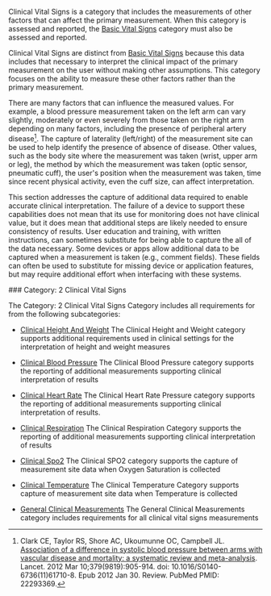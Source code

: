 Clinical Vital Signs is a category that includes the measurements of other factors that
can affect the primary measurement.  When this category is assessed and reported,
the [Basic Vital Signs](basic_vital_signs.html) category must also be assessed
and reported.

Clinical Vital Signs are distinct from [Basic Vital Signs](basic_vital_signs.html)
because this data includes that necessary to interpret the clinical impact of the primary
measurement on the user without making other assumptions. This category focuses on
the ability to measure these other factors rather than the primary measurement.

There are many factors that can influence the measured values. For example, a blood pressure
measurement taken on the left arm can vary slightly, moderately or even severely from
those taken on the right arm depending on many factors, including the presence of peripheral
artery disease[^1]. The capture of laterality (left/right) of the measurement site can be used to
help identify the presence of absence of disease.  Other values, such as the body site
where the measurement was taken (wrist, upper arm or leg), the method by which the
measurement was taken (optic sensor, pneumatic cuff), the user's position when the
measurement was taken, time since recent physical activity, even the cuff
size, can affect interpretation.

This section addresses the capture of additional data required to enable accurate clinical
interpretation.  The failure of a device to support these capabilities does not mean
that its use for monitoring does not have clinical value, but it does mean that additional
steps are likely needed to ensure consistency of results. User education and training,
with written instructions, can sometimes substitute for being able to capture the all
of the data necessary.  Some devices or apps allow additional data to be captured when
a measurement is taken (e.g., comment fields).  These fields can often be used to substitute
for missing device or application features, but may require additional effort when interfacing
with these systems.

[^1]: Clark CE, Taylor RS, Shore AC, Ukoumunne OC, Campbell JL. [Association of a
difference in systolic blood pressure between arms with vascular disease and
mortality: a systematic review and meta-analysis](https://www.ncbi.nlm.nih.gov/pubmed/22293369/).
Lancet. 2012 Mar 10;379(9819):905-914. doi: 10.1016/S0140-6736(11)61710-8. Epub 2012 Jan 30.
Review. PubMed PMID: 22293369.


<span id='2-clinical-vital-signs'/>
### Category: 2 Clinical Vital Signs

The Category: 2 Clinical Vital Signs Category includes all requirements for from the following subcategories:
 * [Clinical Height And Weight](clinical_height_and_weight.html)
   The Clinical Height and Weight category supports additional requirements used in clinical settings for the interpretation of height and weight measures

 * [Clinical Blood Pressure](clinical_blood_pressure.html)
   The Clinical Blood Pressure category supports the reporting of additional measurements supporting clinical interpretation of results

 * [Clinical Heart Rate](clinical_heart_rate.html)
   The Clinical Heart Rate Pressure category supports the reporting of additional measurements supporting clinical interpretation of results.

 * [Clinical Respiration](clinical_respiration.html)
   The Clinical Respiration Category supports the reporting of additional measurements supporting clinical interpretation of results

 * [Clinical Spo2](clinical_spo2.html)
   The Clinical SPO2 category supports the capture of measurement site data when Oxygen Saturation is collected

 * [Clinical Temperature](clinical_temperature.html)
   The Clinical Temperature Category supports capture of measurement site data when Temperature is collected

 * [General Clinical Measurements](general_clinical_measurements.html)
   The General Clinical Measurements category includes requirements for all clinical vital signs measurements

